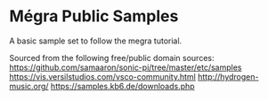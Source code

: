 # Mégra Public Samples
A basic sample set to follow the megra tutorial.

Sourced from the following free/public domain sources:
https://github.com/samaaron/sonic-pi/tree/master/etc/samples
https://vis.versilstudios.com/vsco-community.html
http://hydrogen-music.org/
https://samples.kb6.de/downloads.php
